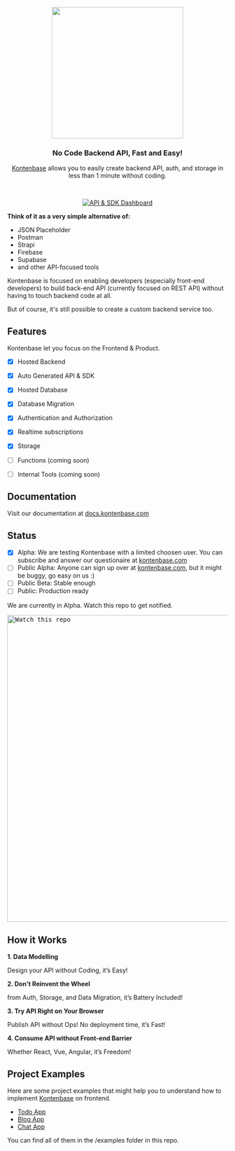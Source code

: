 <p align="center">
<img width="300" src="https://user-images.githubusercontent.com/2161622/148682295-02674a97-62b0-41cc-90f0-793ef7065689.png"/>
</p>
<h3 align="center">No Code Backend API, Fast and Easy!</h3>
<p align="center"><a href="https://kontenbase.com" target="_blank">Kontenbase</a> allows you to easily create backend API, auth, and storage in less than 1 minute without coding.</p>
<br/>

<p align="center">
  <a href="https://kontenbase.com">
    <img src="https://user-images.githubusercontent.com/2161622/146642683-b1f4530d-86d0-4494-880e-d9313817161c.png" alt="API & SDK Dashboard" />
  </a>
</p>

**Think of it as a very simple alternative of:**
- JSON Placeholder
- Postman
- Strapi
- Firebase
- Supabase
- and other API-focused tools

Kontenbase is focused on enabling developers (especially front-end developers) to build back-end API (currently focused on REST API) without having to touch backend code at all.

But of course, it's still possible to create a custom backend service too.

## Features
Kontenbase let you focus on the Frontend & Product.
- [x] Hosted Backend
- [x] Auto Generated API & SDK
- [x] Hosted Database 
- [x] Database Migration 
- [x] Authentication and Authorization
- [x] Realtime subscriptions
- [x] Storage
- [ ] Functions (coming soon)
- [ ] Internal Tools (coming soon)


## Documentation
Visit our documentation at [docs.kontenbase.com](https://docs.kontenbase.com)


## Status
- [x] Alpha: We are testing Kontenbase with a limited choosen user. You can subscribe and answer our questionaire at [kontenbase.com](https://kontenbase.com)
- [ ] Public Alpha: Anyone can sign up over at [kontenbase.com](https://kontenbase.com), but it might  be buggy, go easy on us :)
- [ ] Public Beta: Stable enough
- [ ] Public: Production ready

We are currently in Alpha. Watch this repo to get notified.

<kbd><img src="https://user-images.githubusercontent.com/2161622/146643522-6e2e9e84-e89e-4cf2-8618-623a57f00ed8.png" alt="Watch this repo" width="700"/></kbd>

## How it Works
**1. Data Modelling**

Design your API without Coding, it’s Easy!

**2. Don't Reinvent the Wheel**

from Auth, Storage, and Data Migration, it’s Battery Included!

**3. Try API Right on Your Browser**

Publish API without Ops! No deployment time, it’s Fast!

**4. Consume API without Front-end Barrier**

Whether React, Vue, Angular, it’s Freedom! 

## Project Examples
Here are some project examples that might help you to understand how to implement <a href="https://kontenbase.com" target="_blank">Kontenbase</a> on frontend.

- [Todo App](https://github.com/kontenbase/kontenbase/tree/main/examples/nextjs-todo)
- [Blog App](https://github.com/kontenbase/kontenbase/tree/main/examples/nextjs-blog)
- [Chat App](https://github.com/kontenbase/kontenbase/tree/main/examples/nextjs-chat)

You can find all of them in the /examples folder in this repo.



